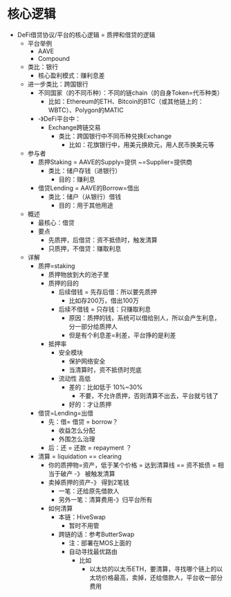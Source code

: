 # 核心逻辑

* DeFi借贷协议/平台的核心逻辑 = 质押和借贷的逻辑
  * 平台举例 
    * AAVE 
    * Compound 
  * 类比：银行 
    * 核心盈利模式：赚利息差 
  * 进一步类比：跨国银行 
    * 不同国家（的不同币种）：不同的链chain（的自身Token=代币种类） 
      * 比如：Ethereum的ETH、Bitcoin的BTC（或其他链上的：WBTC）、Polygon的MATIC 
    * -》DeFi平台中： 
      * Exchange跨链交易 
        * 类比：跨国银行中不同币种兑换Exchange 
          * 比如：花旗银行中，用美元换欧元，用人民币换美元等 
  * 参与者 
    * 质押Staking = AAVE的Supply=提供 ~=Supplier=提供商 
      * 类比：储户存钱（进银行） 
        * 目的：赚利息 
    * 借贷Lending = AAVE的Borrow=借出 
      * 类比：储户（从银行）借钱 
        * 目的：用于其他用途 
  * 概述 
    * 最核心：借贷 
    * 要点 
      * 先质押，后借贷：资不抵债时，触发清算 
      * 只质押，不借贷：赚取利息 
  * 详解 
    * 质押=staking 
      * 质押物放到大的池子里 
      * 质押的目的 
        * 后续借钱 = 先存后借：所以要先质押 
          * 比如存200万，借出100万 
        * 后续不借钱 = 只存钱：只赚取利息 
          * 原因：质押的钱，系统可以借给别人，所以会产生利息，分一部分给质押人 
          * 但是有个利息差=利差，平台挣的是利差 
      * 抵押率 
        * 安全模块 
          * 保护网络安全 
          * 当清算时，资不抵债时兜底 
        * 流动性 高低 
          * 差的：比如低于 10%~30% 
            * 不要，不允许质押，否则清算不出去，平台就亏钱了 
          * 好的：才让质押 
    * 借贷=Lending=出借 
      * 先：借= 借贷 = borrow？ 
        * 收益怎么分配 
        * 外围怎么治理 
      * 后：还 = 还款 = repayment ？ 
    * 清算 = liquidation == clearing 
      * 你的质押物=资产，低于某个价格 = 达到清算线 == 资不抵债 = 相当于破产 -》 被触发清算 
      * 卖掉质押的资产-》 得到2笔钱 
        * 一笔：还给原先借款人 
        * 另外一笔：清算费用-》归平台所有 
      * 如何清算 
        * 本链：HiveSwap 
          * 暂时不用管 
        * 跨链的话：参考ButterSwap 
          * 注：部署在MOS上面的 
          * 自动寻找最优路由 
            * 比如 
              * 以太坊的以太币ETH，要清算，寻找哪个链上的以太坊价格最高，卖掉，还给借款人，平台收一部分费用 
